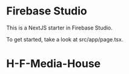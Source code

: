 # Firebase Studio

This is a NextJS starter in Firebase Studio.

To get started, take a look at src/app/page.tsx.
# H-F-Media-House
